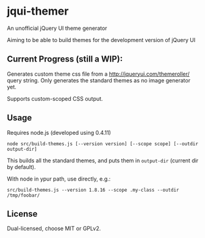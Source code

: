 # jqui-themer

An unofficial jQuery UI theme generator

Aiming to be able to build themes for the development version of jQuery UI

## Current Progress (still a WIP):

Generates custom theme css file from a http://jqueryui.com/themeroller/ query string. Only generates the standard themes as no image generator yet.

Supports custom-scoped CSS output.

## Usage

Requires node.js (developed using 0.4.11)

`node src/build-themes.js [--version version] [--scope scope] [--outdir output-dir]`

This builds all the standard themes, and puts them in `output-dir` (current dir by default).

With node in ypur path, use directly, e.g.:

`src/build-themes.js --version 1.8.16 --scope .my-class --outdir /tmp/foobar/`

## License

Dual-licensed, choose MIT or GPLv2.

